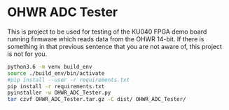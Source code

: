 # OHWR ADC Tester
This is project to be used for testing of the KU040 FPGA demo board running firmware which reads data from the OHWR 14-bit. If there is something in that previous sentence that you are not aware of, this project is not for you.


```bash
python3.6 -m venv build_env
source ./build_env/bin/activate
#pip install --user -r requirements.txt
pip install -r requirements.txt
pyinstaller -w OHWR_ADC_Tester.py
tar czvf OHWR_ADC_Tester.tar.gz -C dist/ OHWR_ADC_Tester/
```